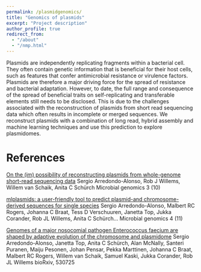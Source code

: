 ```yaml
---
permalink: /plasmidgenomics/
title: "Genomics of plasmids"
excerpt: "Project description"
author_profile: true
redirect_from: 
  - "/about"
  - "/nmp.html"
---
```

Plasmids are independently replicating fragments within a bacterial cell. 
They often contain genetic information that is beneficial for their host cells, 
such as features that confer antimicrobial resistance or virulence factors. 
Plasmids are therefore a major driving force for the spread of resistance and bacterial adaptation. 
However, to date, the full range and consequence of the spread of beneficial traits on self-replicating 
and transferable elements still needs to be disclosed. This is due to the challenges associated with the reconstruction of plasmids 
from short read sequencing data which often results in incomplete or merged sequences.
We reconstruct plasmids with a combination of long read, hybrid assembly and machine learning techniques and 
use this prediction to explore plasmidomes.


References
==========

[On the (im) possibility of reconstructing plasmids from whole-genome short-read sequencing data](https://www.ncbi.nlm.nih.gov/pmc/articles/PMC5695206/)
Sergio Arredondo-Alonso, Rob J Willems, Willem van Schaik, Anita C Schürch
Microbial genomics 3 (10)

[mlplasmids: a user-friendly tool to predict plasmid-and chromosome-derived sequences for single species](https://www.ncbi.nlm.nih.gov/pmc/articles/PMC6321875/)
Sergio Arredondo-Alonso, Malbert RC Rogers, Johanna C Braat, Tess D Verschuuren, Janetta Top, Jukka Corander, Rob JL Willems, Anita C Schürch...
Microbial genomics 4 (11)

[Genomes of a major nosocomial pathogen Enterococcus faecium are shaped by adaptive evolution of the chromosome and plasmidome](https://www.biorxiv.org/content/10.1101/530725v2.abstract)
Sergio Arredondo-Alonso, Janetta Top, Anita C Schürch, Alan McNally, Santeri Puranen, Maiju Pesonen, Johan Pensar, Pekka Marttinen, Johanna C Braat, Malbert RC Rogers, Willem van Schaik, Samuel Kaski, Jukka Corander, Rob JL Willems
bioRxiv, 530725
